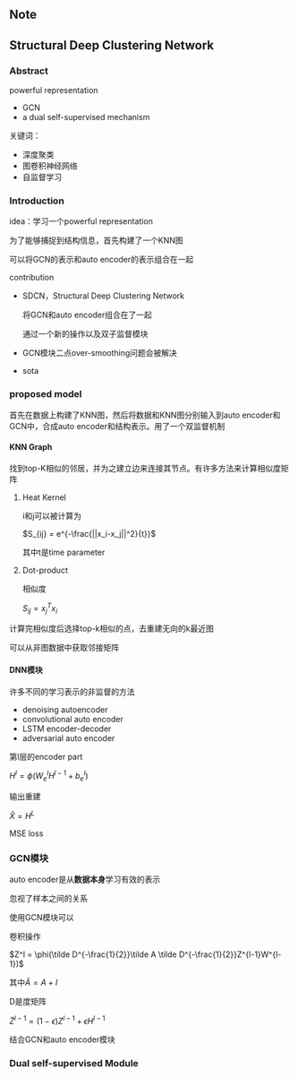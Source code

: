 ## Note

## Structural Deep Clustering Network



### Abstract

powerful representation

- GCN
- a dual self-supervised mechanism



关键词：

- 深度聚类
- 图卷积神经网络
- 自监督学习






### Introduction

idea：学习一个powerful representation



为了能够捕捉到结构信息，首先构建了一个KNN图

可以将GCN的表示和auto encoder的表示组合在一起



contribution

- SDCN，Structural Deep Clustering Network

  将GCN和auto encoder组合在了一起

  通过一个新的操作以及双子监督模块

- GCN模块二点over-smoothing问题会被解决

- sota



### proposed model

首先在数据上构建了KNN图，然后将数据和KNN图分别输入到auto encoder和GCN中，合成auto encoder和结构表示。用了一个双监督机制



#### KNN Graph

找到top-K相似的邻居，并为之建立边来连接其节点。有许多方法来计算相似度矩阵

1. Heat Kernel

   i和j可以被计算为

   $S_{ij} = e^{-\frac{||x_i-x_j||^2}{t}}$

   其中t是time parameter

   

2. Dot-product

   相似度

   $S_{ij} = x_j^Tx_i$

计算完相似度后选择top-k相似的点，去重建无向的k最近图

可以从非图数据中获取邻接矩阵



#### DNN模块

许多不同的学习表示的非监督的方法

- denoising autoencoder
- convolutional auto encoder
- LSTM encoder-decoder
- adversarial auto encoder



第l层的encoder part

$H^l = \phi(W^l_eH^{l-1}+b_e^l)$

输出重建

$\hat X = H^L$

MSE loss



### GCN模块

auto encoder是从**数据本身**学习有效的表示

忽视了样本之间的关系

使用GCN模块可以



卷积操作

$Z^l = \phi(\tilde D^{-\frac{1}{2}}\tilde A \tilde D^{-\frac{1}{2}}Z^{l-1}W^{l-1})$

其中$\tilde A = A+I$

D是度矩阵



$\tilde Z^{l-1} = (1-\epsilon)Z^{l-1}+\epsilon H^{l-1}$

结合GCN和auto encoder模块



### Dual self-supervised Module











